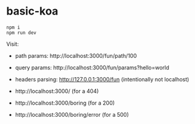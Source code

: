 # basic-koa

```
npm i
npm run dev
```

Visit:

* path params: http://localhost:3000/fun/path/100
* query params: http://localhost:3000/fun/params?hello=world
* headers parsing: http://127.0.0.1:3000/fun (intentionally not localhost)

* http://localhost:3000/ (for a 404)
* http://localhost:3000/boring (for a 200)
* http://localhost:3000/boring/error (for a 500)
